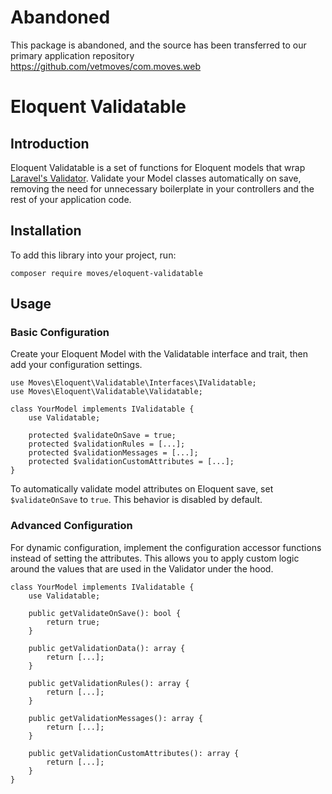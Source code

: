 # Abandoned
This package is abandoned, and the source has been transferred to our primary application repository https://github.com/vetmoves/com.moves.web

# Eloquent Validatable
## Introduction
Eloquent Validatable is a set of functions for Eloquent models that wrap
[Laravel's Validator](https://github.com/illuminate/validation). Validate your Model classes automatically on save,
removing the need for unnecessary boilerplate in your controllers and the rest of your application code.

## Installation
To add this library into your project, run:
```
composer require moves/eloquent-validatable
```

## Usage
### Basic Configuration
Create your Eloquent Model with the Validatable interface and trait, then add your configuration settings.

```
use Moves\Eloquent\Validatable\Interfaces\IValidatable;
use Moves\Eloquent\Validatable\Validatable;

class YourModel implements IValidatable {
    use Validatable;
    
    protected $validateOnSave = true;
    protected $validationRules = [...];
    protected $validationMessages = [...];
    protected $validationCustomAttributes = [...];
}
```

To automatically validate model attributes on Eloquent save, set `$validateOnSave` to `true`. This behavior is disabled
by default.

### Advanced Configuration
For dynamic configuration, implement the configuration accessor functions instead of setting the attributes.
This allows you to apply custom logic around the values that are used in the Validator under the hood.

```
class YourModel implements IValidatable {
    use Validatable;
    
    public getValidateOnSave(): bool {
        return true;
    }
    
    public getValidationData(): array {
        return [...];
    }
    
    public getValidationRules(): array {
        return [...];
    }
    
    public getValidationMessages(): array {
        return [...];
    }
    
    public getValidationCustomAttributes(): array {
        return [...];
    }
}
```
